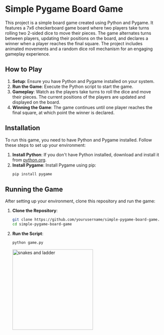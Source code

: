 # Simple Pygame Board Game

This project is a simple board game created using Python and Pygame. It features a 7x6 checkerboard game board where two players take turns rolling two 2-sided dice to move their pieces. The game alternates turns between players, updating their positions on the board, and declares a winner when a player reaches the final square. The project includes animated movements and a random dice roll mechanism for an engaging gameplay experience.

## How to Play

1. **Setup**: Ensure you have Python and Pygame installed on your system.
2. **Run the Game**: Execute the Python script to start the game.
3. **Gameplay**: Watch as the players take turns to roll the dice and move their pieces. The current positions of the players are updated and displayed on the board.
4. **Winning the Game**: The game continues until one player reaches the final square, at which point the winner is declared.

## Installation

To run this game, you need to have Python and Pygame installed. Follow these steps to set up your environment:

1. **Install Python**: If you don't have Python installed, download and install it from [python.org](https://www.python.org/).
2. **Install Pygame**: Install Pygame using pip:
    ```sh
    pip install pygame
    ```

## Running the Game

After setting up your environment, clone this repository and run the game:

1. **Clone the Repository**:
    ```sh
    git clone https://github.com/yourusername/simple-pygame-board-game.git
    cd simple-pygame-board-game
    ```

2. **Run the Script**:
    ```sh
    python game.py
    ```

    <img width="262" alt="snakes and ladder" src="https://github.com/bereketAlemu-git/Snakes-and-ladder/assets/172515241/d642e56b-45c4-4b4b-baef-6bc497146b73">

